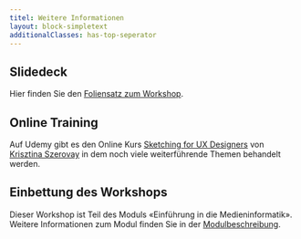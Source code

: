 ```yaml
---
titel: Weitere Informationen
layout: block-simpletext
additionalClasses: has-top-seperator
---
```


## Slidedeck
Hier finden Sie den [Foliensatz zum Workshop](material/slidedeck/mi-emi-ui-sketching.html).

## Online Training
Auf Udemy gibt es den Online Kurs [Sketching for UX Designers](https://www.udemy.com/course/sketching-for-ux-designers/) von [Krisztina Szerovay](https://krisztina.szerovay.hu/) in dem noch viele weiterführende Themen behandelt werden.

## Einbettung des Workshops
Dieser Workshop ist Teil des Moduls «Einführung in die Medieninformatik». Weitere Informationen zum Modul finden Sie in der [Modulbeschreibung](https://www.medieninformatik.th-koeln.de/study/bachelor/moduls/ba_einfhrungindiemedieninformatik/). 
